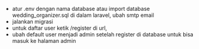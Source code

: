 - atur .env dengan nama database atau import database wedding_organizer.sql di dalam laravel, ubah smtp email
- jalankan migrasi
- untuk daftar user ketik /register di url, 
- ubah default user menjadi admin setelah register di database untuk bisa masuk ke halaman admin
